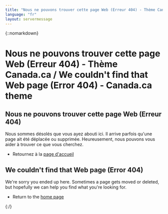 ```yaml
---
title: "Nous ne pouvons trouver cette page Web (Erreur 404) - Thème Canada.ca / We couldn't find that Web page (Error 404) - Canada.ca theme"
language: "fr"
layout: servermessage
---
```

{::nomarkdown}
<h1 class="wb-inv">Nous ne pouvons trouver cette page Web (Erreur 404) - Thème Canada.ca / <span lang="en">We couldn't find that Web page (Error 404) - Canada.ca theme</span></h1>

<section class="col-md-6">
  <h2><span class="glyphicon glyphicon-warning-sign mrgn-rght-md"></span> Nous ne pouvons trouver cette page Web (Erreur 404)</h2>
  <p>Nous sommes désolés que vous ayez abouti ici. Il arrive parfois qu'une page ait été déplacée ou supprimée. Heureusement, nous pouvons vous aider à trouver ce que vous cherchez.</p>
  <ul>
    <li>Retournez à la <a href="/v4.0-ci/index-fr.html">page d'accueil</a></li>
  </ul>
</section>

<section class="col-md-6" lang="en">
  <h2><span class="glyphicon glyphicon-warning-sign mrgn-rght-md"></span> We couldn't find that Web page (Error 404)</h2>
  <p>We're sorry you ended up here. Sometimes a page gets moved or deleted, but hopefully we can help you find what you're looking for.</p>
  <ul>
    <li>Return to the <a href="/v4.0-ci/index-en.html">home page</a></li>
  </ul>
</section>
{:/}
